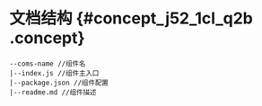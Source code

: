 # 文档结构 {#concept_j52_1cl_q2b .concept}

```
--coms-name //组件名 
|--index.js //组件主入口 
|--package.json //组件配置 
|--readme.md //组件描述
```

